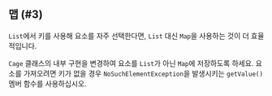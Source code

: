 ## 맵 (#3)

`List`에서 키를 사용해 요소를 자주 선택한다면, `List` 대신 `Map`을 사용하는 것이 더 효율적입니다.

`Cage` 클래스의 내부 구현을 변경하여 요소를 `List`가 아닌 `Map`에 저장하도록 하세요. 요소를 가져오려면 키가 없을 경우 `NoSuchElementException`을 발생시키는 `getValue()` 멤버 함수를 사용하십시오.